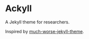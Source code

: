 # Ackyll

A Jekyll theme for researchers.

Inspired by [much-worse-jekyll-theme](http://github.com/gchauras/much-worse-jekyll-theme).
